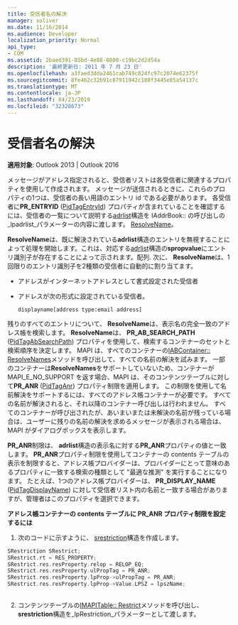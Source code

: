 ```yaml
---
title: 受信者名の解決
manager: soliver
ms.date: 11/16/2014
ms.audience: Developer
localization_priority: Normal
api_type:
- COM
ms.assetid: 2baed391-85bd-4e88-8800-c19bc2d2d54a
description: '最終更新日: 2011 年 7 月 23 日'
ms.openlocfilehash: a3faed3dda2461cab749c824fc97c2074e62375f
ms.sourcegitcommit: 8fe462c32b91c87911942c188f3445e85a54137c
ms.translationtype: MT
ms.contentlocale: ja-JP
ms.lasthandoff: 04/23/2019
ms.locfileid: "32328673"
---
```

# <a name="resolving-a-recipient-name"></a>受信者名の解決

  
  
**適用対象**: Outlook 2013 | Outlook 2016 
  
メッセージがアドレス指定されると、受信者リストは各受信者に関連するプロパティを使用して作成されます。 メッセージが送信されるときに、これらのプロパティの1つは、受信者の長い用語のエントリ id である必要があります。 各受信者に**PR_ENTRYID** ([PidTagEntryId](pidtagentryid-canonical-property.md)) プロパティが含まれていることを確認するには、受信者の一覧について説明する[adrlist](adrlist.md)構造を IAddrBook:: の呼び出しの_lpadrlist_パラメーターの内容に渡します。 [ResolveName](iaddrbook-resolvename.md)。
  
 **ResolveName**は、既に解決されている**adrlist**構造のエントリを無視することによって処理を開始します。これは、対応する[adrlist](adrentry.md)構造の**spropvalue**にエントリ識別子が存在することによって示されます。配列. 次に、 **ResolveName**は、1回限りのエントリ識別子を2種類の受信者に自動的に割り当てます。 
  
- アドレスがインターネットアドレスとして書式設定された受信者
    
- アドレスが次の形式に設定されている受信者。
    
     `displayname[address type:email address]`
    
残りのすべてのエントリについて、 **ResolveName**は、表示名の完全一致のアドレス帳を検索します。 **ResolveName**は、 **PR_AB_SEARCH_PATH** ([PidTagAbSearchPath](pidtagabsearchpath-canonical-property.md)) プロパティを使用して、検索するコンテナーのセットと検索順序を決定します。 MAPI は、すべてのコンテナーの[IABContainer:: ResolveNames](iabcontainer-resolvenames.md)メソッドを呼び出して、すべての名前の解決を試みます。 一部のコンテナーは**ResolveNames**をサポートしていないため、コンテナーが MAPI_E_NO_SUPPORT を返す場合、MAPI は、そのコンテンツテーブルに対して**PR_ANR** ([PidTagAnr](pidtaganr-canonical-property.md)) プロパティ制限を適用します。 この制限を使用して名前解決をサポートするには、すべてのアドレス帳コンテナーが必要です。 すべての名前が解決されると、それ以降のコンテナー呼び出しは行われません。 すべてのコンテナーが呼び出されたが、あいまいまたは未解決の名前が残っている場合は、ユーザーに残りの名前の解決を求めるメッセージが表示される場合は、MAPI がダイアログボックスを表示します。
  
**PR_ANR**制限は、 **adrlist**構造の表示名に対する**PR_ANR**プロパティの値と一致します。 **PR_ANR**プロパティ制限を使用してコンテナーの contents テーブルの表示を制限すると、アドレス帳プロバイダーは、プロバイダーにとって意味のあるプロパティに一致する検索の種類として "最適な推測" を実行することになります。 たとえば、1つのアドレス帳プロバイダーは、 **PR_DISPLAY_NAME** ([PidTagDisplayName](pidtagdisplayname-canonical-property.md)) に対して受信者リスト内の名前と一致する場合がありますが、管理者はこのプロパティを選択できます。
  
 **アドレス帳コンテナーの contents テーブルに PR_ANR プロパティ制限を設定するには**
  
1. 次のコードに示すように、 [srestriction](srestriction.md)構造を作成します。 
    
  ```cpp
  SRestriction SRestrict;
  SRestrict.rt = RES_PROPERTY;
  SRestrict.res.resProperty.relop = RELOP_EQ;
  SRestrict.res.resProperty.ulPropTag = PR_ANR;
  SRestrict.res.resProperty.lpProp->ulPropTag = PR_ANR;
  SRestrict.res.resProperty.lpProp->Value.LPSZ = lpszName;
   
  ```

2. コンテンツテーブルの[IMAPITable:: Restrict](imapitable-restrict.md)メソッドを呼び出し、 **srestriction**構造を_lpRestriction_パラメーターとして渡します。 
    

